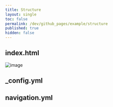 ```yaml
---
title: Structure
layout: single
toc: false
permalink: /dev/github_pages/example/structure
published: true
hidden: false
---
```


## index.html

![image](https://user-images.githubusercontent.com/92285528/143045010-98639fc5-1bbb-4cd5-999c-66bef51c1030.png)

## \_config.yml



## navigation.yml

